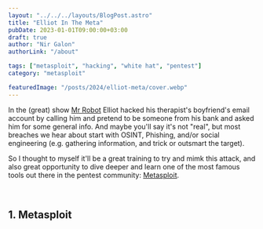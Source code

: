 ```yaml
---
layout: "../../../layouts/BlogPost.astro"
title: "Elliot In The Meta"
pubDate: 2023-01-01T09:00:00+03:00
draft: true
author: "Nir Galon"
authorLink: "/about"

tags: ["metasploit", "hacking", "white hat", "pentest"]
category: "metasploit"

featuredImage: "/posts/2024/elliot-meta/cover.webp"
---
```


In the (great) show [Mr Robot](https://en.wikipedia.org/wiki/Mr._Robot) Elliot hacked his therapist's boyfriend's email account by calling him and pretend to be someone from his bank and asked him for some general info. And maybe you'll say it's not "real", but most breaches we hear about start with OSINT, Phishing, and/or social engineering (e.g. gathering information, and trick or outsmart the target).

So I thought to myself it'll be a great training to try and mimk this attack, and also great opportunity to dive deeper and learn one of the most famous tools out there in the pentest community: [Metasploit](https://www.metasploit.com).

&nbsp;

## 1. Metasploit
